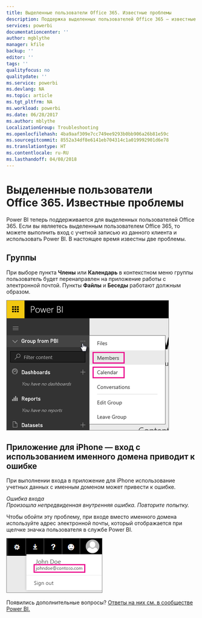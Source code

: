```yaml
---
title: Выделенные пользователи Office 365. Известные проблемы
description: Поддержка выделенных пользователей Office 365 — известные проблемы. В этом разделе описаны вопросы, связанные с выделенными пользователями Office 365, включая ограничения для функции работы с группами, а также приложение для iPhone с именными доменами.
services: powerbi
documentationcenter: ''
author: mgblythe
manager: kfile
backup: ''
editor: ''
tags: ''
qualityfocus: no
qualitydate: ''
ms.service: powerbi
ms.devlang: NA
ms.topic: article
ms.tgt_pltfrm: NA
ms.workload: powerbi
ms.date: 06/28/2017
ms.author: mblythe
LocalizationGroup: Troubleshooting
ms.openlocfilehash: 4ba9aaf309e7cc749ee9293b0bb906a26b81e59c
ms.sourcegitcommit: 8552a34df8e6141eb704314c1a019992901d6e78
ms.translationtype: HT
ms.contentlocale: ru-RU
ms.lasthandoff: 04/08/2018
---
```

# <a name="office-365-dedicated-customers---known-issues"></a>Выделенные пользователи Office 365. Известные проблемы
Power BI теперь поддерживается для выделенных пользователей Office 365.  Если вы являетесь выделенным пользователем Office 365, то можете выполнить вход с учетной записью из данного клиента и использовать Power BI. В настоящее время известны две проблемы.

## <a name="groups"></a>Группы
При выборе пункта **Члены** или **Календарь** в контекстном меню группы пользователь будет перенаправлен на приложение работы с электронной почтой.  Пункты **Файлы** и **Беседы** работают должным образом.

![](media/service-admin-office-365-dedicated-known-issues/group-menu.png)

## <a name="iphone-app---sign-in-with-vanity-domain-leads-to-error"></a>Приложение для iPhone — вход с использованием именного домена приводит к ошибке
При выполнении входа в приложение для iPhone использование учетных данных с именным доменом может привести к ошибке.

*Ошибка входа*  
*Произошла непредвиденная внутренняя ошибка. Повторите попытку.*

Чтобы обойти эту проблему, при входе вместо именного домена используйте адрес электронной почты, который отображается при щелчке значка пользователя в службе Power BI.

![](media/service-admin-office-365-dedicated-known-issues/sign-in-address.png)

Появились дополнительные вопросы? [Ответы на них см. в сообществе Power BI.](http://community.powerbi.com/)


